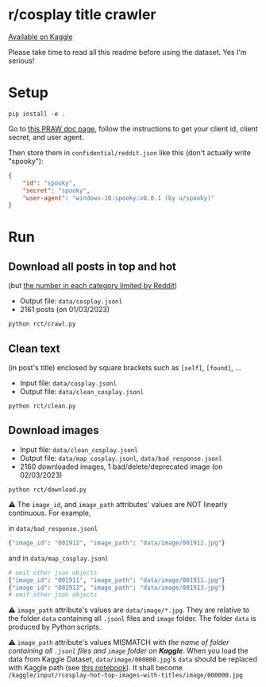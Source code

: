 # r/cosplay title crawler

[Available on Kaggle](https://www.kaggle.com/datasets/inhanhv/rcosplay-hot-top-images-with-titles)

Please take time to read all this readme before using the dataset. Yes I'm serious!

# Setup

```
pip install -e .
```

Go to [this PRAW doc page](https://praw.readthedocs.io/en/stable/getting_started/quick_start.html#prerequisites), follow the instructions to get your client id, client secret, and user agent.

Then store them in `confidential/reddit.json` like this (don't actually write "spooky"):
```json
{
    "id": "spooky",
    "secret": "spooky",
    "user-agent": "windows-10:spooky:v0.0.1 (by u/spooky)"
}
```

# Run
## Download all posts in top and hot 
(but [the number in each category limited by Reddit](https://stackoverflow.com/a/54046328/13358358))
- Output file: `data/cosplay.jsonl`
- 2161 posts (on 01/03/2023)
```
python rct/crawl.py
```

## Clean text 
(in post's title) enclosed by square brackets such as `[self]`, `[found]`, ... 
- Input file: `data/cosplay.jsonl`
- Output file: `data/clean_cosplay.jsonl`
```
python rct/clean.py
```

## Download images 
- Input file: `data/clean_cosplay.jsonl`
- Output file: `data/map_cosplay.jsonl`, `data/bad_response.jsonl`
- 2160 downloaded images, 1 bad/delete/deprecated image (on 02/03/2023)
```
python rct/download.py
``` 

⚠ The `image_id`, and `image_path` attributes' values are NOT linearly continuous. For example,

in `data/bad_response.jsonl`
```python
{"image_id": "001912", "image_path": "data/image/001912.jpg"}
```
and in `data/map_cosplay.jsonl`
```python
# omit other json objects 
{"image_id": "001911", "image_path": "data/image/001911.jpg"}
{"image_id": "001913", "image_path": "data/image/001913.jpg"}
# omit other json objects
```

⚠ `image_path` attribute's values are `data/image/*.jpg`. They are relative to the folder `data` containing all `.jsonl` files and `image` folder. The folder `data` is produced by Python scripts.

⚠ `image_path` attribute's values MISMATCH with *the name of folder containing all `.jsonl` files and `image` folder on __Kaggle__*. When you load the data from Kaggle Dataset, `data/image/000000.jpg`'s `data` should be replaced with Kaggle path (see [this notebook](https://www.kaggle.com/code/inhanhv/rct-demo)). It shall become `/kaggle/input/rcosplay-hot-top-images-with-titles/image/000000.jpg`